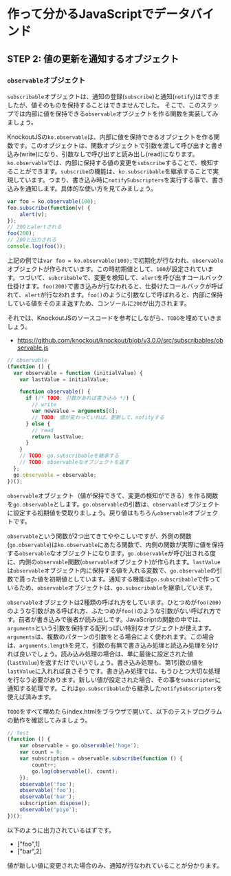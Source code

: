 # 作って分かるJavaScriptでデータバインド

## STEP 2: 値の更新を通知するオブジェクト

### `observable`オブジェクト

`subscribable`オブジェクトは、通知の登録(`subscribe`)と通知(`notify`)はできましたが、値そのものを保持することはできませんでした。
そこで、このステップでは内部に値を保持できる`observable`オブジェクトを作る関数を実装してみましょう。

KnockoutJSの`ko.observable`は、内部に値を保持できるオブジェクトを作る関数です。このオブジェクトは、関数オブジェクトで引数を渡して呼び出すと書き込み(write)になり、引数なしで呼び出すと読み出し(read)になります。`ko.observable`では、内部に保持する値の変更を`subscribe`することで、検知することができます。`subscribe`の機能は、`ko.subscribable`を継承することで実現しています。つまり、書き込み時に`notifySubscripters`を実行する事で、書き込みを通知します。具体的な使い方を見てみましょう。

```javascript
var foo = ko.observable(100);
foo.subscribe(function(v) {
    alert(v);
});
// 200とalertされる
foo(200);
// 200と出力される
console.log(foo());
```

上記の例では`var foo = ko.observable(100);`で初期化が行なわれ、`observable`オブジェクトが作られています。この時初期値として、`100`が設定されています。つづいて、`subcribable`で、変更を検知して、`alert`を呼び出すコールバック仕掛けます。`foo(200)`で書き込みが行なわれると、仕掛けたコールバックが呼ばれて、`alert`が行なわれます。`foo()`のように引数なしで呼ばれると、内部に保持している値をそのまま返すため、コンソールに`200`が出力されます。

それでは、KnockoutJSのソースコードを参考にしながら、`TODO`を埋めていきましょう。

* https://github.com/knockout/knockout/blob/v3.0.0/src/subscribables/observable.js

```javascript
// observable
(function () {
  var observable = function (initialValue) {
    var lastValue = initialValue;

    function observable() {
      if (/* TODO: 引数があれば書き込み */) {
        // write
        var newValue = arguments[0];
        // TODO: 値が変わっていれば、更新して、nofityする
      } else {
        // read
        return lastValue;
      }
    }
    // TODO: go.subscribableを継承する
    // TODO: observableなオブジェクトを返す
  };
  go.observable = observable;
})();
```

`observable`オブジェクト（値が保持できて、変更の検知ができる）を作る関数を`go.observable`とします。`go.observable`の引数は、`observable`オブジェクトに設定する初期値を受取りましょう。戻り値はもちろん`observable`オブジェクトです。

`observable`という関数が2つ出てきてややこしいですが、外側の関数(`go.observable`)は`ko.observable`にあたる関数で、内側の関数が実際に値を保持する`observable`なオブジェクトになります。`go.observable`が呼び出される度に、内側の`observable`関数(`observable`オブジェクト)が作られます。`lastValue`は`observable`オブジェクト内に保持する値を入れる変数で、`go.observable`の引数で貰った値を初期値としています。通知する機能は`go.subscribable`で作っているため、`observable`オブジェクトは、`go.subscribable`を継承しています。

`observable`オブジェクトは2種類の呼ばれ方をしています。ひとつめが`foo(200)`のような引数がある呼ばれ方、ふたつめが`foo()`のような引数がない呼ばれ方です。前者が書き込みで後者が読み出しです。JavaScriptの関数の中では、`arguments`という引数を保持する配列っぽい特別なオブジェクトが使えます。`arguments`は、複数のパターンの引数をとる場合によく使われます。この場合は、`arguments.length`を見て、引数の有無で書き込み処理と読込み処理を分ければ良いでしょう。読み込み処理の場合は、単に最後に設定された値(`lastValue`)を返すだけでいいでしょう。書き込み処理も、第1引数の値を`lastValue`に入れれば良さそうです。書き込み処理では、もうひとつ大切な処理を行なう必要があります。新しい値が設定された場合、その事を`subscripter`に通知する処理です。これは`go.subscribable`から継承した`notifySubscripters`を使えば済みます。

`TODO`をすべて埋めたらindex.htmlをブラウザで開いて、以下のテストプログラムの動作を確認してみましょう。

```javascript
// Test
(function () {
    var observable = go.observable('hoge');
    var count = 0;
    var subscription = observable.subscribe(function () {
        count++;
        go.log(observable(), count);
    });
    observable('foo');
    observable('foo');
    observable('bar');
    subscription.dispose();
    observable('piyo');
})();
```

以下のように出力されているはずです。

* ["foo",1]
* ["bar",2]

値が新しい値に変更された場合のみ、通知が行なわれていることが分かります。
